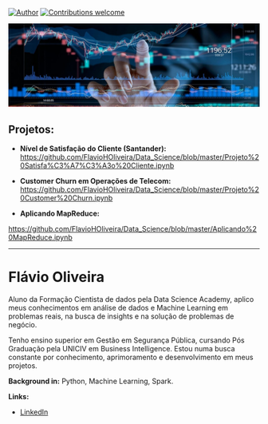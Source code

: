 [![Author](https://img.shields.io/badge/author-FlavioHO-blue.svg)](https://www.linkedin.com/in/flávio-oliveira-978019115) 
[![Contributions welcome](https://img.shields.io/badge/contributions-welcome-brightgreen.svg?style=flat)](https://https://github.com/FlavioHOliveira/Data_Science)

<p align="center">
  <img src="https://github.com/FlavioHOliveira/Data_Science/blob/master/Logo.jpg?raw=true" >
</p>

## Projetos:

* **Nível de Satisfação do Cliente (Santander):** https://github.com/FlavioHOliveira/Data_Science/blob/master/Projeto%20Satisfa%C3%A7%C3%A3o%20Cliente.ipynb

* **Customer Churn em Operações de Telecom:** https://github.com/FlavioHOliveira/Data_Science/blob/master/Projeto%20Customer%20Churn.ipynb

* **Aplicando MapReduce:** 

https://github.com/FlavioHOliveira/Data_Science/blob/master/Aplicando%20MapReduce.ipynb


---


# Flávio Oliveira

Aluno da Formação Cientista de dados pela Data Science Academy, aplico meus conhecimentos em análise de dados e Machine Learning
em problemas reais, na busca de insights e na solução de problemas de negócio.

Tenho ensino superior em Gestão em Segurança Pública, cursando Pós Graduação pela UNICIV em Business Intelligence. Estou numa
busca constante por conhecimento, aprimoramento e desenvolvimento em meus projetos.

**Background in:** Python, Machine Learning, Spark.

**Links:**
* [LinkedIn](https://www.linkedin.com/in/flávio-oliveira-978019115)








